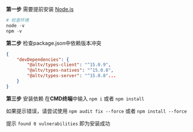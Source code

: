 **第一步** 需要提前安装 [Node.js](https://nodejs.org/en/download/current)
```python
# 检查环境
node -v
npm -v
```
**第二步** 检查package.json中依赖版本冲突
```json
{
    "devDependencies": {
        "@altv/types-client": "^15.0.9",
        "@altv/types-natives": "^15.0.8",
        "@altv/types-server": "^15.0.8"...
    }
}
```
**第三步** 安装依赖
在**CMD终端**中输入 `npm i` 或者 `npm install`

如果提示错误，请尝试使用 `npm audit fix --force` 或者 `npm install --force`

提示 `found 0 vulnerabilities` 即为安装成功

